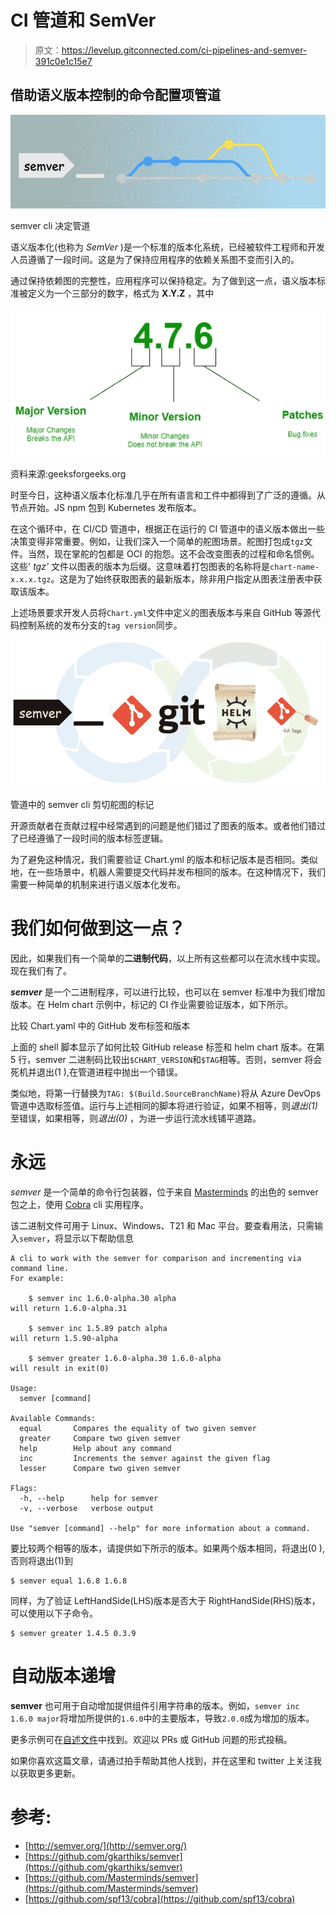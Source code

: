 # CI 管道和 SemVer

> 原文：<https://levelup.gitconnected.com/ci-pipelines-and-semver-391c0e1c15e7>

## 借助语义版本控制的命令配置项管道

![](img/96df8b5630080cf1f96d0f282297ba2f.png)

semver cli 决定管道

语义版本化(也称为 *SemVer* )是一个标准的版本化系统，已经被软件工程师和开发人员遵循了一段时间。这是为了保持应用程序的依赖关系图不变而引入的。

通过保持依赖图的完整性，应用程序可以保持稳定。为了做到这一点，语义版本标准被定义为一个三部分的数字，格式为 **X.Y.Z** ，其中

![](img/7188272c65720159133d86f0d27b24f3.png)

资料来源:geeksforgeeks.org

时至今日，这种语义版本化标准几乎在所有语言和工件中都得到了广泛的遵循。从节点开始。JS npm 包到 Kubernetes 发布版本。

在这个循环中，在 CI/CD 管道中，根据正在运行的 CI 管道中的语义版本做出一些决策变得非常重要。例如，让我们深入一个简单的舵图场景。舵图打包成`tgz`文件。当然，现在掌舵的包都是 OCI 的抱怨。这不会改变图表的过程和命名惯例。这些' *tgz'* 文件以图表的版本为后缀。这意味着打包图表的名称将是`chart-name-x.x.x.tgz`。这是为了始终获取图表的最新版本，除非用户指定从图表注册表中获取该版本。

上述场景要求开发人员将`Chart.yml`文件中定义的图表版本与来自 GitHub 等源代码控制系统的发布分支的`tag version`同步。

![](img/df1f774477f55f5183ca105d09b444c3.png)

管道中的 semver cli 剪切舵图的标记

开源贡献者在贡献过程中经常遇到的问题是他们错过了图表的版本。或者他们错过了已经遵循了一段时间的版本标签逻辑。

为了避免这种情况，我们需要验证 Chart.yml 的版本和标记版本是否相同。类似地，在一些场景中，机器人需要提交代码并发布相同的版本。在这种情况下，我们需要一种简单的机制来进行语义版本化发布。

# 我们如何做到这一点？

因此，如果我们有一个简单的**二进制代码**，以上所有这些都可以在流水线中实现。现在我们有了。

***semver*** 是一个二进制程序，可以进行比较，也可以在 semver 标准中为我们增加版本。在 Helm chart 示例中，标记的 CI 作业需要验证版本，如下所示。

比较 Chart.yaml 中的 GitHub 发布标签和版本

上面的 shell 脚本显示了如何比较 GitHub release 标签和 helm chart 版本。在第 5 行，semver 二进制码比较出`$CHART_VERSION`和`$TAG`相等。否则，semver 将会死机并退出(1 ),在管道进程中抛出一个错误。

类似地，将第一行替换为`TAG: $(Build.SourceBranchName)`将从 Azure DevOps 管道中选取标签值。运行与上述相同的脚本将进行验证，如果不相等，则*退出(1)* 至错误，如果相等，则*退出(0)* ，为进一步运行流水线铺平道路。

# **永远**

*semver* 是一个简单的命令行包装器，位于来自 [Masterminds](https://github.com/Masterminds/semver) 的出色的 semver 包之上，使用 [Cobra](https://github.com/spf13/cobra) cli 实用程序。

该二进制文件可用于 Linux、Windows、T21 和 Mac 平台。要查看用法，只需输入`semver`，将显示以下帮助信息

```
A cli to work with the semver for comparison and incrementing via command line.
For example:

	$ semver inc 1.6.0-alpha.30 alpha
will return 1.6.0-alpha.31

	$ semver inc 1.5.89 patch alpha
will return 1.5.90-alpha

	$ semver greater 1.6.0-alpha.30 1.6.0-alpha
will result in exit(0)

Usage:
  semver [command]

Available Commands:
  equal       Compares the equality of two given semver
  greater     Compare two given semver
  help        Help about any command
  inc         Increments the semver against the given flag
  lesser      Compare two given semver

Flags:
  -h, --help      help for semver
  -v, --verbose   verbose output

Use "semver [command] --help" for more information about a command.
```

要比较两个相等的版本，请提供如下所示的版本。如果两个版本相同，将退出(0 ),否则将退出(1)到

```
$ semver equal 1.6.8 1.6.8
```

同样，为了验证 LeftHandSide(LHS)版本是否大于 RightHandSide(RHS)版本，可以使用以下子命令。

```
$ semver greater 1.4.5 0.3.9
```

# 自动版本递增

**semver** 也可用于自动增加提供组件引用字符串的版本。例如，`semver inc 1.6.0 major`将增加所提供的`1.6.0`中的主要版本，导致`2.0.0`成为增加的版本。

更多示例可在[自述文件](https://github.com/gkarthiks/semver)中找到。欢迎以 PRs 或 GitHub 问题的形式投稿。

如果你喜欢这篇文章，请通过拍手帮助其他人找到，并在这里和 twitter 上关注我以获取更多更新。

# 参考:

*   [http://semver.org/](http://semver.org/)
*   [https://github.com/gkarthiks/semver](https://github.com/gkarthiks/semver)
*   [https://github.com/Masterminds/semver](https://github.com/Masterminds/semver)
*   [https://github.com/spf13/cobra](https://github.com/spf13/cobra)